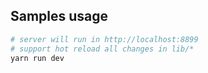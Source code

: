 ## Samples usage

```bash
# server will run in http://localhost:8899
# support hot reload all changes in lib/*
yarn run dev
```
